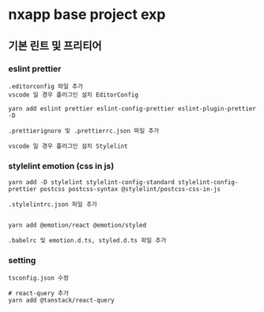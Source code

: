 # nxapp base project exp

## 기본 린트 및 프리티어

### eslint prettier

```
.editorconfig 파일 추가
vscode 일 경우 플러그인 설치 EditorConfig

yarn add eslint prettier eslint-config-prettier eslint-plugin-prettier -D

.prettierignore 및 .prettierrc.json 파일 추가

vscode 일 경우 플러그인 설치 Stylelint

```

### stylelint emotion (css in js)

```
yarn add -D stylelint stylelint-config-standard stylelint-config-prettier postcss postcss-syntax @stylelint/postcss-css-in-js

.stylelintrc.json 파일 추가


yarn add @emotion/react @emotion/styled

.babelrc 및 emotion.d.ts, styled.d.ts 파일 추가
```

### setting
```
tsconfig.json 수정

# react-query 추가
yarn add @tanstack/react-query

```
